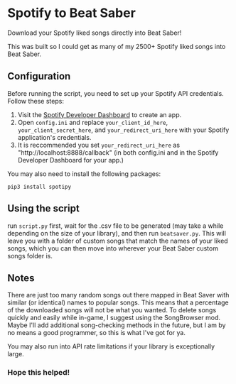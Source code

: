 # Spotify to Beat Saber
Download your Spotify liked songs directly into Beat Saber!

This was built so I could get as many of my 2500+ Spotify liked songs into Beat Saber.

## Configuration

Before running the script, you need to set up your Spotify API credentials. Follow these steps:

1. Visit the [Spotify Developer Dashboard](https://developer.spotify.com/dashboard/) to create an app.
2. Open `config.ini` and replace `your_client_id_here`, `your_client_secret_here`, and `your_redirect_uri_here` with your Spotify application's credentials.
3. It is reccommended you set `your_redirect_uri_here` as "http://localhost:8888/callback" (in both config.ini and in the Spotify Developer Dashboard for your app.)

You may also need to install the following packages:

`pip3 install spotipy`

## Using the script

run `script.py` first, wait for the .csv file to be generated (may take a while depending on the size of your library), and then run `beatsaver.py`. This will leave you with a folder of custom songs that match the names of your liked songs, which you can then move into wherever your Beat Saber custom songs folder is.

## Notes

There are just too many random songs out there mapped in Beat Saver with similar (or identical) names to popular songs. This means that a percentage of the downloaded songs will not be what you wanted. To delete songs quickly and easily while in-game, I suggest using the SongBrowser mod. Maybe I'll add additional song-checking methods in the future, but I am by no means a good programmer, so this is what I've got for ya.

You may also run into API rate limitations if your library is exceptionally large.

### Hope this helped!